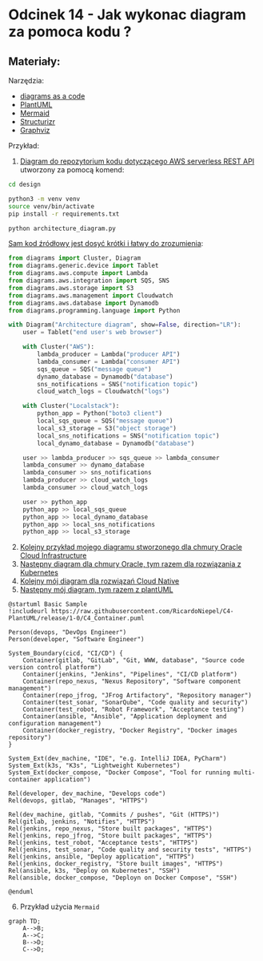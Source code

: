 # Odcinek 14 - Jak wykonac diagram za pomoca kodu ?

Materiały:
- 

Narzędzia:
- [diagrams as a code](https://diagrams.mingrammer.com/)
- [PlantUML](https://plantuml.com/)
- [Mermaid](https://docs.github.com/en/get-started/writing-on-github/working-with-advanced-formatting/creating-diagrams)
- [Structurizr](https://www.structurizr.com/)
- [Graphviz](https://graphviz.org/)

Przykład:

1. [Diagram do repozytorium kodu dotyczącego AWS serverless REST API](https://github.com/sebastianczech/aws-serverless-rest-api) utworzony za pomocą komend:

```bash
cd design

python3 -m venv venv
source venv/bin/activate
pip install -r requirements.txt

python architecture_diagram.py
```

[Sam kod źródłowy jest dosyć krótki i łatwy do zrozumienia](https://github.com/sebastianczech/aws-serverless-rest-api/blob/main/design/architecture_diagram.py):

```python
from diagrams import Cluster, Diagram
from diagrams.generic.device import Tablet
from diagrams.aws.compute import Lambda
from diagrams.aws.integration import SQS, SNS
from diagrams.aws.storage import S3
from diagrams.aws.management import Cloudwatch
from diagrams.aws.database import Dynamodb
from diagrams.programming.language import Python

with Diagram("Architecture diagram", show=False, direction="LR"):
    user = Tablet("end user's web browser")

    with Cluster("AWS"):
        lambda_producer = Lambda("producer API")
        lambda_consumer = Lambda("consumer API")
        sqs_queue = SQS("message queue")
        dynamo_database = Dynamodb("database")
        sns_notifications = SNS("notification topic")
        cloud_watch_logs = Cloudwatch("logs")

    with Cluster("Localstack"):
        python_app = Python("boto3 client")
        local_sqs_queue = SQS("message queue")
        local_s3_storage = S3("object storage")
        local_sns_notifications = SNS("notification topic")
        local_dynamo_database = Dynamodb("database")

    user >> lambda_producer >> sqs_queue >> lambda_consumer
    lambda_consumer >> dynamo_database
    lambda_consumer >> sns_notifications
    lambda_producer >> cloud_watch_logs
    lambda_consumer >> cloud_watch_logs

    user >> python_app 
    python_app >> local_sqs_queue
    python_app >> local_dynamo_database
    python_app >> local_sns_notifications
    python_app >> local_s3_storage
```

2. [Kolejny przykład mojego diagramu stworzonego dla chmury Oracle Cloud Infrastructure](https://github.com/sebastianczech/iac-tld-devops)
3. [Następny diagram dla chmury Oracle, tym razem dla rozwiązania z Kubernetes](https://github.com/sebastianczech/k8s-oci)
4. [Kolejny mój diagram dla rozwiązań Cloud Native](https://github.com/sebastianczech/Cloud-Native-CI-CD)
5. [Następny mój diagram, tym razem z plantUML](https://github.com/sebastianczech/Learning-CI-CD)

```
@startuml Basic Sample
!includeurl https://raw.githubusercontent.com/RicardoNiepel/C4-PlantUML/release/1-0/C4_Container.puml

Person(devops, "DevOps Engineer")
Person(developer, "Software Engineer")

System_Boundary(cicd, "CI/CD") {
    Container(gitlab, "GitLab", "Git, WWW, database", "Source code version control platform")
    Container(jenkins, "Jenkins", "Pipelines", "CI/CD platform")
    Container(repo_nexus, "Nexus Repository", "Software component management")
    Container(repo_jfrog, "JFrog Artifactory", "Repository manager")
    Container(test_sonar, "SonarQube", "Code quality and security")
    Container(test_robot, "Robot Framework", "Acceptance testing")
    Container(ansible, "Ansible", "Application deployment and configuration management")
    Container(docker_registry, "Docker Registry", "Docker images repository")
}

System_Ext(dev_machine, "IDE", "e.g. IntelliJ IDEA, PyCharm")
System_Ext(k3s, "K3s", "Lightweight Kubernetes")
System_Ext(docker_compose, "Docker Compose", "Tool for running multi-container application")

Rel(developer, dev_machine, "Develops code")
Rel(devops, gitlab, "Manages", "HTTPS")

Rel(dev_machine, gitlab, "Commits / pushes", "Git (HTTPS)")
Rel(gitlab, jenkins, "Notifies", "HTTPS")
Rel(jenkins, repo_nexus, "Store built packages", "HTTPS")
Rel(jenkins, repo_jfrog, "Store built packages", "HTTPS")
Rel(jenkins, test_robot, "Acceptance tests", "HTTPS")
Rel(jenkins, test_sonar, "Code quality and security tests", "HTTPS")
Rel(jenkins, ansible, "Deploy application", "HTTPS")
Rel(jenkins, docker_registry, "Store built images", "HTTPS")
Rel(ansible, k3s, "Deploy on Kubernetes", "SSH")
Rel(ansible, docker_compose, "Deployn on Docker Compose", "SSH")

@enduml
```

6. Przykład użycia `Mermaid`

```mermaid
graph TD;
    A-->B;
    A-->C;
    B-->D;
    C-->D;
```